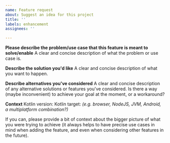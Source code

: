 ```yaml
---
name: Feature request
about: Suggest an idea for this project
title: ''
labels: enhancement
assignees: ''

---
```


**Please describe the problem/use case that this feature is meant to solve/enable**
A clear and concise description of what the problem or use case is.

**Describe the solution you'd like**
A clear and concise description of what you want to happen.

**Describe alternatives you've considered**
A clear and concise description of any alternative solutions or features you've considered.
Is there a way (maybe inconvenient) to achieve your goal at the moment, or a workaround?

**Context**
Kotlin version:
Kotlin target: *(e.g. browser, NodeJS, JVM, Android, a multiplatform combination?)*

If you can, please provide a bit of context about the bigger picture of what you were trying to achieve (it always helps to have precise use cases in mind when adding the feature, and even when considering other features in the future).
